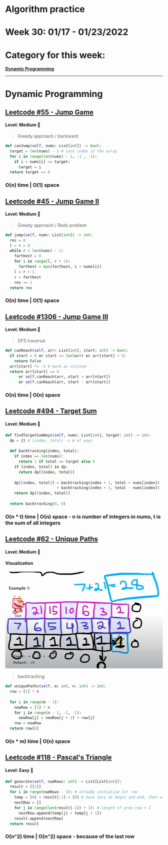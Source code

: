 # Algorithm practice

# Week 30: 01/17 - 01/23/2022

# Category for this week:
**[Dynamic Programming](#dynamic-programming)**<br>

---

# Dynamic Programming

## [Leetcode #55 - Jump Game](https://leetcode.com/problems/jump-game/)

#### Level: Medium 📘

> Greedy approach / backward
```python
def canJump(self, nums: List[int]) -> bool:
  target = len(nums) - 1 # last index in the array
  for i in range(len(nums) - 1, -1 , -1):
    if i + nums[i] >= target:
      target = i
  return target == 0
```

### O(n) time | O(1) space

## [Leetcode #45 - Jump Game II](https://leetcode.com/problems/jump-game-ii/)

#### Level: Medium 📘

> Greedy approach / Redo problem
```python
def jump(self, nums: List[int]) -> int:
  res = 0
  l = r = 0
  while r < len(nums) - 1:
    farthest = 0
    for i in range(l, r + 1):
      farthest = max(farthest, i + nums[i])
    l = r + 1
    r = farthest
    res += 1
  return res
```

### O(n) time | O(1) space

## [Leetcode #1306 - Jump Game III](https://leetcode.com/problems/jump-game-iii/)

#### Level: Medium 📘

> DFS traversal
```python
def canReach(self, arr: List[int], start: int) -> bool:
  if start < 0 or start >= len(arr) or arr[start] < 0:
    return False
  arr[start] *= -1 # mark as visited
  return arr[start] == 0 
      or self.canReach(arr, start + arr[start]) 
      or self.canReach(arr, start - arr[start])
```

### O(n) time | O(n) space

## [Leetcode #494 - Target Sum](https://leetcode.com/problems/target-sum/)

#### Level: Medium 📘

```python
def findTargetSumWays(self, nums: List[int], target: int) -> int:
  dp = {} # (index, total) -> # of ways
  
  def backtracking(index, total):
    if index == len(nums):
      return 1 if total == target else 0
    if (index, total) in dp:
      return dp[(index, total)]
    
    dp[(index, total)] = backtracking(index + 1, total + nums[index]) 
                       + backtracking(index + 1, total - nums[index])
    return dp[(index, total)]
  
  return backtracking(0, 0)
```

### O(n * t) time | O(n) space - n is number of integers in nums, t is the sum of all integers

## [Leetcode #62 - Unique Paths](https://leetcode.com/problems/unique-paths/)

#### Level: Medium 📘

#### Visualization

![Detailed explanation](../Dynamic%20Programming/src/main/java/LC62.png)

> backtracking
```python
def uniquePaths(self, m: int, n: int) -> int:
  row = [1] * n

  for i in range(m - 1):
    newRow = [1] * n
    for j in range(n - 2, -1, -1):
      newRow[j] = newRow[j + 1] + row[j]
    row = newRow
  return row[0]
```

### O(n * m) time | O(n) space

## [Leetcode #118 - Pascal's Triangle](https://leetcode.com/problems/pascals-triangle/)

#### Level: Easy 📗

```python
def generate(self, numRows: int) -> List[List[int]]:
  result = [[1]]
  for i in range(numRows - 1): # already initialize 1st row
    temp = [0] + result[-1] + [0] # have zero at begin and end, then use 2 pointers
    nextRow = []
    for j in range(len(result[-1]) + 1): # length of prev row + 1
      nextRow.append(temp[j] + temp[j + 1])
    result.append(nextRow)
  return result
```

### O(n^2) time | O(n^2) space - because of the last row
